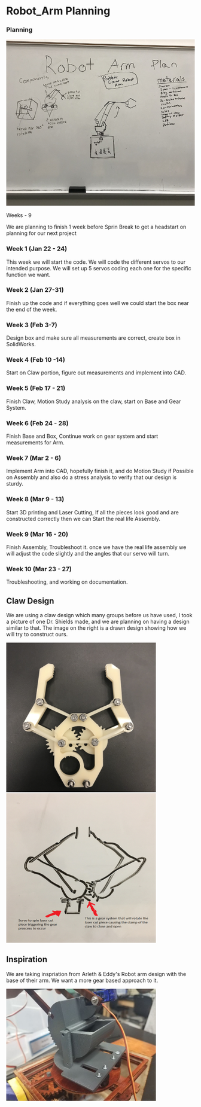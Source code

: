 # Robot_Arm Planning

### Planning
  
 <img src="Media/Robot_Arm_Planning.png" width="750">
 
 Weeks - 9
 
 We are planning to finish 1 week before Sprin Break to get a headstart on planning for our next project
 
 ### Week 1 (Jan 22 - 24)
This week we will start the code. We will code the different servos to our intended purpose. We will set up 5 servos coding each one for the specific function we want.
 
### Week 2 (Jan 27-31)
Finish up the code and if everything goes well we could start the box near the end of the week. 

### Week 3 (Feb 3-7)
Design box and make sure all measurements are correct, create box in SolidWorks.

### Week 4 (Feb 10 -14)
Start on Claw portion, figure out measurements and implement into CAD.

### Week 5 (Feb 17 - 21)
Finish Claw, Motion Study analysis on the claw, start on Base and Gear System.

### Week 6 (Feb 24 - 28)
Finish Base and Box, Continue work on gear system and start measurements for Arm.

### Week 7 (Mar 2 - 6)
Implement Arm into CAD, hopefully finish it, and do Motion Study if Possible on Assembly and also do a stress analysis to verify that our design is sturdy.

### Week 8 (Mar 9 - 13)
Start 3D printing and Laser Cutting, If all the pieces look good and are constructed correctly then we can Start the real life Assembly.

### Week 9 (Mar 16 - 20)
Finish Assembly, Troubleshoot it. once we have the real life assembly we will adjust the code slightly and the angles that our servo will turn.

### Week 10 (Mar 23 - 27)
Troubleshooting, and working on documentation. 

## Claw Design

We are using a claw design which many groups before us have used, I took a picture of one Dr. Shields made, and we are planning on having a design similar to that. The image on the right is a drawn design showing how we will try to construct ours. 

<img src="Media/IMG-1135.jpg" width="400" height="400">   <img src="Media/ClawImage.png" width="400" height="400"> 

## Inspiration

We are taking inspriation from Arleth & Eddy's Robot arm design with the base of their arm. We want a more gear based approach to it.

<img src="Media/Project_Inspiration.jpg" width="400"> 
